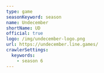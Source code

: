 ```yaml
---
type: game
seasonKeyword: season
name: Undecember
shortName: UD
official: true
logo: /img/undecember-logo.png
url: https://undecember.line.games/
crawlerSettings:
  keywords:
    - season 6
---
```

